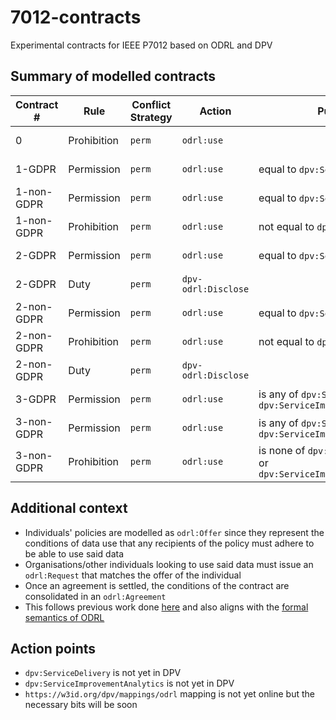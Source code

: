 # 7012-contracts
Experimental contracts for IEEE P7012 based on ODRL and DPV

## Summary of modelled contracts

| Contract # | Rule        | Conflict Strategy | Action              | Purpose                                                               | ODRL Policy                                  |
|------------|-------------|-------------------|---------------------|-----------------------------------------------------------------------|----------------------------------------------|
| 0          | Prohibition | `perm`            | `odrl:use`          |                                                                       | [contract-0](./odrl-contracts/contract-0.md) |
| 1-GDPR     | Permission  | `perm`            | `odrl:use`          | equal to `dpv:ServiceDelivery`                                        | [contract-1](./odrl-contracts/contract-1.md) |
| 1-non-GDPR | Permission  | `perm`            | `odrl:use`          | equal to `dpv:ServiceDelivery`                                        | [contract-1](./odrl-contracts/contract-1.md) |
| 1-non-GDPR | Prohibition | `perm`            | `odrl:use`          | not equal to `dpv:ServiceDelivery`                                    | [contract-1](./odrl-contracts/contract-1.md) |
| 2-GDPR     | Permission  | `perm`            | `odrl:use`          | equal to `dpv:ServiceDelivery`                                        | [contract-2](./odrl-contracts/contract-2.md) |
| 2-GDPR     | Duty        | `perm`            | `dpv-odrl:Disclose` |                                                                       | [contract-2](./odrl-contracts/contract-2.md) |
| 2-non-GDPR | Permission  | `perm`            | `odrl:use`          | equal to `dpv:ServiceDelivery`                                        | [contract-2](./odrl-contracts/contract-2.md) |
| 2-non-GDPR | Prohibition | `perm`            | `odrl:use`          | not equal to `dpv:ServiceDelivery`                                    | [contract-2](./odrl-contracts/contract-2.md) |
| 2-non-GDPR | Duty        | `perm`            | `dpv-odrl:Disclose` |                                                                       | [contract-2](./odrl-contracts/contract-2.md) |
| 3-GDPR     | Permission  | `perm`            | `odrl:use`          | is any of `dpv:ServiceDelivery` or `dpv:ServiceImprovementAnalytics`  | [contract-3](./odrl-contracts/contract-3.md) |
| 3-non-GDPR | Permission  | `perm`            | `odrl:use`          | is any of `dpv:ServiceDelivery` or `dpv:ServiceImprovementAnalytics`  | [contract-3](./odrl-contracts/contract-3.md) |
| 3-non-GDPR | Prohibition | `perm`            | `odrl:use`          | is none of `dpv:ServiceDelivery` or `dpv:ServiceImprovementAnalytics` | [contract-3](./odrl-contracts/contract-3.md) |

## Additional context

- Individuals' policies are modelled as `odrl:Offer` since they represent the conditions of data use that any recipients of the policy must adhere to be able to use said data
- Organisations/other individuals looking to use said data must issue an `odrl:Request` that matches the offer of the individual
- Once an agreement is settled, the conditions of the contract are consolidated in an `odrl:Agreement`
- This follows previous work done [here](https://content.iospress.com/articles/semantic-web/sw243583) and also aligns with the [formal semantics of ODRL](https://w3c.github.io/odrl/formal-semantics/)

## Action points

- `dpv:ServiceDelivery` is not yet in DPV
- `dpv:ServiceImprovementAnalytics` is not yet in DPV
- `https://w3id.org/dpv/mappings/odrl` mapping is not yet online but the necessary bits will be soon 